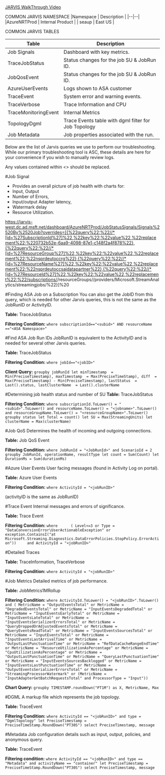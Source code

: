 [JARVIS WalkThrough Video](https://msit.microsoftstream.com/video/52cea3ff-0400-a521-4279-f1ead6a5f722)

COMMON JARVIS NAMESPACE
|Namespace  | Description |
|--|--|
|AzureNRTProd | Internal Product |
| seaup | East US |



COMMON JARVIS TABLES

| Table |Description  |
|--|--|
| Job Signals | Dashboard with key metrics.  |
|TraceJobStatus|Status changes for the job SU & JobRun ID.  |
|JobQosEvent  |Status changes for the job SU & JobRun ID.  |
| AzureUserEvents | Logs shown to ASA customer |
|TraceEvent  |System error and warning events.  |
| TraceVerbose |Trace Information and CPU  |
| TraceMonitoringEvent |Internal Metrics  |
|TopologyDgml  | Trace Events table with dgml filter for Job Topology |
|Job Metadata  | Job properties associated with the run. |

Below are the list of Jarvis queries we use to perform our troubleshooting. While our primary troubleshooting tool is ASC, these details are here for your convenience if you wish to manually review logs.

Any values contained within <> should be replaced.

#Job Signal
- Provides an overall picture of job health with charts for:
- Input, Output
- Number of Errors,
- Input/output Adapter latency,
- Watermark delay
- Resource Utilization.


https://jarvis-west.dc.ad.msft.net/dashboard/AzureNRTProd/JobStatusSignals/Signals%2520By%2520Job?overrides=[{%22query%22:%22//*[id=%27SubscriptionId%27]%22,%22key%22:%22value%22,%22replacement%22:%220732b52e-6aa9-4098-87e1-c148f2a4f878%22},{%22query%22:%22//*[id=%27ResourceGroup%27]%22,%22key%22:%22value%22,%22replacement%22:%22nsprdeutoccrg%22},{%22query%22:%22//*[id=%27ResourceName%27]%22,%22key%22:%22value%22,%22replacement%22:%22nsprdeutoccsajdatapartner%22},{%22query%22:%22//*[id=%27ResourceId%27]%22,%22key%22:%22value%22,%22replacement%22:%22/subscriptions/<subId>/resourceGroups/<resourceGroup>/providers/Microsoft.StreamAnalytics/streamingjobs/<jobname>%22}]%20

#Finding ASA Job on a Subscription
You can also get the JobID from this query, which is needed for other Jarvis queries, this is not the same as the JobRunID or ActivityID.

**Table:** 
TraceJobStatus

**Filtering Condition:** 
```where subscriptionId=="<subid>" AND resourceName =="<ASA Namespace>"```

#Find ASA Job Run IDs
JobRunID is equivalent to the ActivityID and is needed for several other Jarvis queries.

**Table:** 
TraceJobStatus

**Filtering Condition:**
```where jobId=="<jobID>"```

**Client Query:**
```groupby jobRunId let minTimestamp  = Min(PreciseTimestamp), maxTimestamp  = Max(PreciseTimeStamp), diff  = Max(PreciseTimestamp) - Min(PreciseTimestamp), lastStatus  = Last().status, lastClusterName  = Last().clusterName```

#Determining job health status and number of SU
**Table:**
TraceJobStatus

**Filtering Condition:** 
```where subscriptionId.ToLower() = "<subid>".ToLower() and resourceName.ToLower() = "<jobname>".ToLower() and resourceGroupName.ToLower() = "<resourceGroupName>".ToLower() groupby status let Total = count() let SU = Max(StreamingUnits) let clusterName = Max(clusterName)```

#Job QoS
Determines the health of incoming and outgoing connections.

**Table:** 
Job QoS Event

**Filtering Condition:**
```where JobRunId = "<JobRunId>" and ScenarioId = 2 groupby JobRunId, operationName, resultType let count = Sum(Count) let DurationMs = Sum(durationMs)```

#Azure User Events
User facing messages (found in Activity Log on portal).

**Table:** 
Azure User Events

**Filtering Condition:**
```where ActivityId = "<jobRunID>"```

(activityID is the same as JobRunID)

#Trace Event
Internal messages and errors of significance.

**Table:** 
Trace Event

**Filtering Condition:**
```where      ( Level<=3 or Type = "DataConversionError\UserActionableException" or  exception.ContainsI("at Microsoft.Streaming.Diagnostics.DataErrorPolicies.StopPolicy.ErrorAction"))     and ActivityId = "<jobRunID>"```

#Detailed Traces

**Table:** 
TraceInformation, TraceVerbose

**Filtering Condition:**
```where ActivityId = "<jobRunID>"```

#Job Metrics
Detailed metrics of job performance.

**Table:** 
JobMetrics1MRollup

**Filtering Condition:**
```where ActivityId.ToLower() = "<jobRunID>".ToLower() and ( MetricName = "OutputEventsTotal" or MetricName = "DegradedEventsTotal" or MetricName = "InputEventsDegradedTotal" or MetricName = "InputEventsEarlyTotal" or MetricName = "InputEventsLateTotal" or MetricName = "InputEventsSerializerErrorsTotal" or MetricName = "QueryDroppedOrAdjustedEventsTotal" or MetricName = "QueryEventsReadTotal" or MetricName = "InputEventsSourcesTotal" or MetricName = "InputEventsTotal" or MetricName = "InputEventsLastArrivalTime" or MetricName = "OutputLastPunctuationTime" or MetricName = "RefDataCacheRangeEndTime" or MetricName = "ResourceUtilizationAsPercentage" or MetricName = "CpuUtilizationAsPercentage" or MetricName = "OutputLastPunctuationTime" or MetricName = "QueryLastPunctuationTime" or MetricName = "InputEventsSourcesBacklogged" or MetricName = "InputEventsLastPunctuationTime" or MetricName = "OutputEventsSerializerErrorsTotal" or MetricName = "StreamingProcessorWatermark" or (MetricName = "InputAdapterGetBatchRequestsTotal" and ProcessorType = "Input"))```

**Chart Query:**
```groupby TIMESTAMP.roundDown("PT1M") as X, MetricName, Max```

#DGML
A markup file which represents the job topology.

**Table:** 
TraceEvent

**Filtering Condition:**
```where ActivityId == "<jobRunID>" and type = "DgmlTopology" let PreciseTimestamp = PreciseTimeStamp.RoundDown("PT30S") select PreciseTimestamp, message ```

#Metadata
Job configuration details such as input, output, policies, and anonymous query.

**Table:** 
TraceEvent

**Filtering condition:**
```where ActivityId == "<jobRunID>" and type == "Metadata" and activityName == "container" let PreciseTimestamp = PreciseTimeStamp.RoundDown("PT30S") select PreciseTimestamp, message ```









